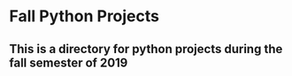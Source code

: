 Fall Python Projects
===================
This is a directory for python projects during the fall semester of 2019
------------------------------------------------------------------------

